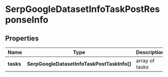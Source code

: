 # SerpGoogleDatasetInfoTaskPostResponseInfo

## Properties

| Name | Type | Description | Notes |
|------------ | ------------- | ------------- | -------------|
**tasks** | **SerpGoogleDatasetInfoTaskPostTaskInfo[]** | array of tasks |[optional]|